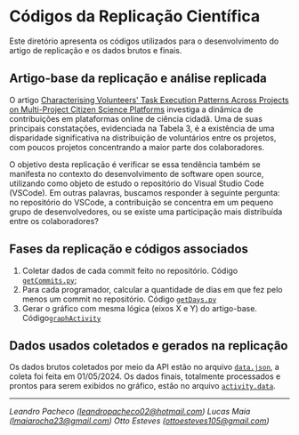 # Códigos da Replicação Científica

Este diretório apresenta os códigos utilizados para o desenvolvimento do artigo de replicação e os dados brutos e finais.

## Artigo-base da replicação e análise replicada

O artigo [Characterising Volunteers' Task Execution Patterns Across Projects on Multi-Project Citizen Science Platforms](https://doi.org/10.48550/arXiv.1908.01344)  investiga a dinâmica de contribuições em plataformas online de ciência cidadã. Uma de suas principais constatações, evidenciada na Tabela 3, é a existência de uma disparidade significativa na distribuição de voluntários entre os projetos, com poucos projetos concentrando a maior parte dos colaboradores.

O objetivo desta replicação é verificar se essa tendência também se manifesta no contexto do desenvolvimento de software open source, utilizando como objeto de estudo o repositório do Visual Studio Code (VSCode). Em outras palavras, buscamos responder à seguinte pergunta: no repositório do VSCode, a contribuição se concentra em um pequeno grupo de desenvolvedores, ou se existe uma participação mais distribuída entre os colaboradores?

## Fases da replicação e códigos associados

1. Coletar dados de cada commit feito no repositório. Código [``getCommits.py``](getCommits.py);
1. Para cada programador, calcular a quantidade de dias em que fez pelo menos um commit no repositório. Código [``getDays.py``](getDays.py)
1. Gerar o gráfico com mesma lógica (eixos X e Y) do artigo-base. Código[``graphActivity``](graphActivity.R)


## Dados usados coletados e gerados na replicação

Os dados brutos coletados por meio da API estão no arquivo [``data.json``](data.json), a coleta foi feita em 01/05/2024. Os dados finais, totalmente processados e prontos para serem exibidos no gráfico, estão no arquivo [``activity.data``](activity.data).

---
_Leandro Pacheco (leandropacheco02@hotmail.com)_
_Lucas Maia (lmaiarocha23@gmail.com)_
_Otto Esteves (ottoesteves105@gmail.com)_
